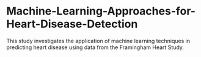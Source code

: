 # Machine-Learning-Approaches-for-Heart-Disease-Detection
This study investigates the application of machine learning techniques in predicting heart disease using data from the Framingham Heart Study.
